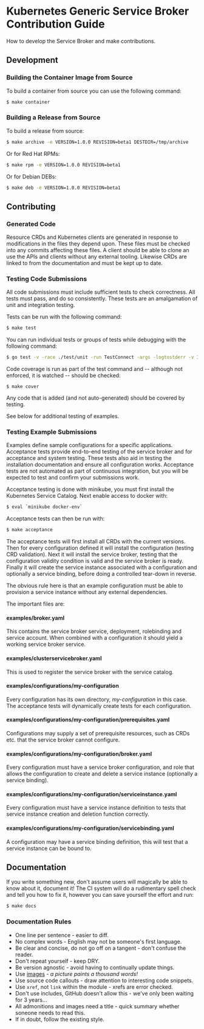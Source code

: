 # Kubernetes Generic Service Broker Contribution Guide

How to develop the Service Broker and make contributions.

## Development

### Building the Container Image from Source

To build a container from source you can use the following command:

```bash
$ make container
```

### Building a Release from Source

To build a release from source:

```bash
$ make archive -e VERSION=1.0.0 REVISION=beta1 DESTDIR=/tmp/archive
```

Or for Red Hat RPMs:

```bash
$ make rpm -e VERSION=1.0.0 REVISION=beta1
```

Or for Debian DEBs:

```bash
$ make deb -e VERSION=1.0.0 REVISION=beta1
```

## Contributing

### Generated Code

Resource CRDs and Kubernetes clients are generated in response to modifications in the files they depend upon.
These files must be checked into any commits affecting these files.
A client should be able to clone an use the APIs and clients without any external tooling.
Likewise CRDs are linked to from the documentation and must be kept up to date.

### Testing Code Submissions

All code submissions must include sufficient tests to check correctness.
All tests must pass, and do so consistently.
These tests are an amalgamation of unit and integration testing.

Tests can be run with the following command:

```bash
$ make test
```

You can run individual tests or groups of tests while debugging with the following command:

```bash
$ go test -v -race ./test/unit -run TestConnect -args -logtostderr -v 1
```

Code coverage is run as part of the test command and -- although not enforced, it is watched -- should be checked:

```bask
$ make cover
```

Any code that is added (and not auto-generated) should be covered by testing.

See below for additional testing of examples.

### Testing Example Submissions

Examples define sample configurations for a specific applications.
Acceptance tests provide end-to-end testing of the service broker and for acceptance and system testing.
These tests also aid in testing the installation documentation and ensure all configuration works.
Acceptance tests are not automated as part of continuous integration, but you will be expected to test and confirm your submissions work.

Acceptance testing is done with minikube, you must first install the Kubernetes Service Catalog.
Next enable access to docker with:

```bash
$ eval `minikube docker-env`
```

Acceptance tests can then be run with:

```bash
$ make acceptance
```

The acceptance tests will first install all CRDs with the current versions.
Then for every configuration defined it will install the configuration (testing CRD validation).
Next it will install the service broker, testing that the configuration validity condition is valid and the service broker is ready.
Finally it will create the service instance associated with a configuration and optionally a service binding, before doing a controlled tear-down in reverse.

The obvious rule here is that an example configuration must be able to provision a service instance without any external dependencies.

The important files are:

#### examples/broker.yaml

This contains the service broker service, deployment, rolebinding and service account.
When combined with a configuration it should yield a working service broker service.

#### examples/clusterservicebroker.yaml

This is used to register the service broker with the service catalog.

#### examples/configurations/my-configuration

Every configuration has its own directory, _my-configuration_ in this case.
The acceptance tests will dynamically create tests for each configuration.

#### examples/configurations/my-configuration/prerequisites.yaml

Configurations may supply a set of prerequisite resources, such as CRDs etc. that the service broker cannot configure.

#### examples/configurations/my-configuration/broker.yaml

Every configuration must have a service broker configuration, and role that allows the configuration to create and delete a service instance (optionally a service binding).

#### examples/configurations/my-configuration/serviceinstance.yaml

Every configuration must have a service instance definition to tests that service instance creation and deletion function correctly.

#### examples/configurations/my-configuration/servicebinding.yaml

A configuration may have a service binding definition, this will test that a service instance can be bound to.

## Documentation

If you write something new, don't assume users will magically be able to know about it, document it!
The CI system will do a rudimentary spell check and tell you how to fix it, however you can save yourself the effort and run:

```bash
$ make docs
```

### Documentation Rules

* One line per sentence - easier to diff.
* No complex words - English may not be someone's first language.
* Be clear and concise, do not go off on a tangent - don't confuse the reader.
* Don't repeat yourself - keep DRY.
* Be version agnostic - avoid having to continually update things.
* Use [images](diagrams.net) - _a picture paints a thousand words!_
* Use source code callouts - draw attention to interesting code snippets.
* Use `xref`, not `link` within the module - xrefs are error checked.
* Don't use includes, GitHub doesn't allow this - we've only been waiting for 3 years...
* All admonitions and images need a title - quick summary whether soneone needs to read this.
* If in doubt, follow the existing style.
